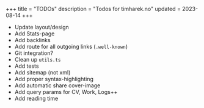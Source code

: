+++
title = "TODOs"
description = "Todos for timharek.no"
updated = 2023-08-14
+++

- Update layout/design
- Add Stats-page
- Add backlinks
- Add route for all outgoing links (`.well-known`)
- Git integration?
- Clean up `utils.ts`
- Add tests
- Add sitemap (not xml)
- Add proper syntax-highlighting
- Add automatic share cover-image
- Add query params for CV, Work, Logs++
- Add reading time
